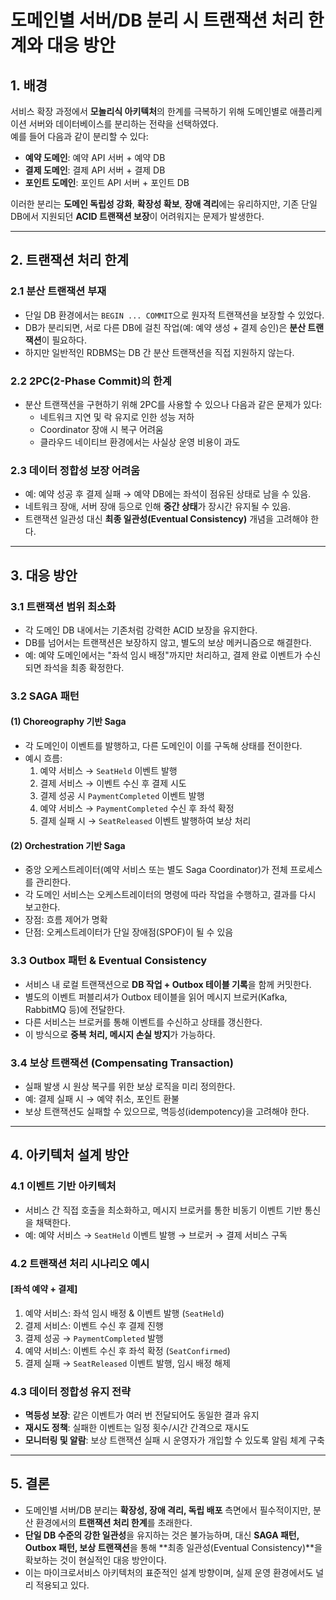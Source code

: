 # 도메인별 서버/DB 분리 시 트랜잭션 처리 한계와 대응 방안

## 1. 배경
서비스 확장 과정에서 **모놀리식 아키텍처**의 한계를 극복하기 위해 도메인별로 애플리케이션 서버와 데이터베이스를 분리하는 전략을 선택하였다.  
예를 들어 다음과 같이 분리할 수 있다:

- **예약 도메인**: 예약 API 서버 + 예약 DB
- **결제 도메인**: 결제 API 서버 + 결제 DB
- **포인트 도메인**: 포인트 API 서버 + 포인트 DB

이러한 분리는 **도메인 독립성 강화**, **확장성 확보**, **장애 격리**에는 유리하지만, 기존 단일 DB에서 지원되던 **ACID 트랜잭션 보장**이 어려워지는 문제가 발생한다.

---

## 2. 트랜잭션 처리 한계

### 2.1 분산 트랜잭션 부재
- 단일 DB 환경에서는 `BEGIN ... COMMIT`으로 원자적 트랜잭션을 보장할 수 있었다.
- DB가 분리되면, 서로 다른 DB에 걸친 작업(예: 예약 생성 + 결제 승인)은 **분산 트랜잭션**이 필요하다.
- 하지만 일반적인 RDBMS는 DB 간 분산 트랜잭션을 직접 지원하지 않는다.

### 2.2 2PC(2-Phase Commit)의 한계
- 분산 트랜잭션을 구현하기 위해 2PC를 사용할 수 있으나 다음과 같은 문제가 있다:
    - 네트워크 지연 및 락 유지로 인한 성능 저하
    - Coordinator 장애 시 복구 어려움
    - 클라우드 네이티브 환경에서는 사실상 운영 비용이 과도

### 2.3 데이터 정합성 보장 어려움
- 예: 예약 성공 후 결제 실패 → 예약 DB에는 좌석이 점유된 상태로 남을 수 있음.
- 네트워크 장애, 서버 장애 등으로 인해 **중간 상태**가 장시간 유지될 수 있음.
- 트랜잭션 일관성 대신 **최종 일관성(Eventual Consistency)** 개념을 고려해야 한다.

---

## 3. 대응 방안

### 3.1 트랜잭션 범위 최소화
- 각 도메인 DB 내에서는 기존처럼 강력한 ACID 보장을 유지한다.
- DB를 넘어서는 트랜잭션은 보장하지 않고, 별도의 보상 메커니즘으로 해결한다.
- 예: 예약 도메인에서는 "좌석 임시 배정"까지만 처리하고, 결제 완료 이벤트가 수신되면 좌석을 최종 확정한다.

### 3.2 SAGA 패턴
#### (1) Choreography 기반 Saga
- 각 도메인이 이벤트를 발행하고, 다른 도메인이 이를 구독해 상태를 전이한다.
- 예시 흐름:
    1. 예약 서비스 → `SeatHeld` 이벤트 발행
    2. 결제 서비스 → 이벤트 수신 후 결제 시도
    3. 결제 성공 시 `PaymentCompleted` 이벤트 발행
    4. 예약 서비스 → `PaymentCompleted` 수신 후 좌석 확정
    5. 결제 실패 시 → `SeatReleased` 이벤트 발행하여 보상 처리

#### (2) Orchestration 기반 Saga
- 중앙 오케스트레이터(예약 서비스 또는 별도 Saga Coordinator)가 전체 프로세스를 관리한다.
- 각 도메인 서비스는 오케스트레이터의 명령에 따라 작업을 수행하고, 결과를 다시 보고한다.
- 장점: 흐름 제어가 명확
- 단점: 오케스트레이터가 단일 장애점(SPOF)이 될 수 있음

### 3.3 Outbox 패턴 & Eventual Consistency
- 서비스 내 로컬 트랜잭션으로 **DB 작업 + Outbox 테이블 기록**을 함께 커밋한다.
- 별도의 이벤트 퍼블리셔가 Outbox 테이블을 읽어 메시지 브로커(Kafka, RabbitMQ 등)에 전달한다.
- 다른 서비스는 브로커를 통해 이벤트를 수신하고 상태를 갱신한다.
- 이 방식으로 **중복 처리, 메시지 손실 방지**가 가능하다.

### 3.4 보상 트랜잭션 (Compensating Transaction)
- 실패 발생 시 원상 복구를 위한 보상 로직을 미리 정의한다.
- 예: 결제 실패 시 → 예약 취소, 포인트 환불
- 보상 트랜잭션도 실패할 수 있으므로, 멱등성(idempotency)을 고려해야 한다.

---

## 4. 아키텍처 설계 방안

### 4.1 이벤트 기반 아키텍처
- 서비스 간 직접 호출을 최소화하고, 메시지 브로커를 통한 비동기 이벤트 기반 통신을 채택한다.
- 예: 예약 서비스 → `SeatHeld` 이벤트 발행 → 브로커 → 결제 서비스 구독

### 4.2 트랜잭션 처리 시나리오 예시
#### [좌석 예약 + 결제]
1. 예약 서비스: 좌석 임시 배정 & 이벤트 발행 (`SeatHeld`)
2. 결제 서비스: 이벤트 수신 후 결제 진행
3. 결제 성공 → `PaymentCompleted` 발행
4. 예약 서비스: 이벤트 수신 후 좌석 확정 (`SeatConfirmed`)
5. 결제 실패 → `SeatReleased` 이벤트 발행, 임시 배정 해제

### 4.3 데이터 정합성 유지 전략
- **멱등성 보장**: 같은 이벤트가 여러 번 전달되어도 동일한 결과 유지
- **재시도 정책**: 실패한 이벤트는 일정 횟수/시간 간격으로 재시도
- **모니터링 및 알람**: 보상 트랜잭션 실패 시 운영자가 개입할 수 있도록 알림 체계 구축

---

## 5. 결론
- 도메인별 서버/DB 분리는 **확장성, 장애 격리, 독립 배포** 측면에서 필수적이지만, 분산 환경에서의 **트랜잭션 처리 한계**를 초래한다.
- **단일 DB 수준의 강한 일관성**을 유지하는 것은 불가능하며, 대신 **SAGA 패턴, Outbox 패턴, 보상 트랜잭션**을 통해 **최종 일관성(Eventual Consistency)**을 확보하는 것이 현실적인 대응 방안이다.
- 이는 마이크로서비스 아키텍처의 표준적인 설계 방향이며, 실제 운영 환경에서도 널리 적용되고 있다.
